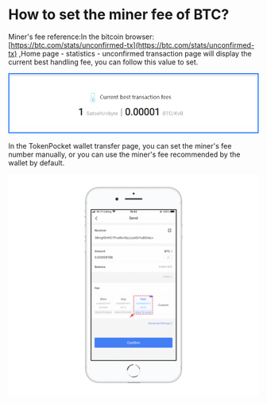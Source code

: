 # How to set the miner fee of BTC?

Miner's fee reference:In the bitcoin browser: [https://btc.com/stats/unconfirmed-tx](https://btc.com/stats/unconfirmed-tx) ,Home page - statistics - unconfirmed transaction page will display the current best handling fee, you can follow this value to set.

![mceclip0.png](../../.gitbook/assets/1667374874277.jpg)

In the TokenPocket wallet transfer page, you can set the miner's fee number manually, or you can use the miner's fee recommended by the wallet by default.

![mceclip1.png](<../../.gitbook/assets/8 (5).png>)
